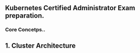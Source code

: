 ## Kubernetes Certified Administrator Exam preparation.

### Core Concetps..

## 1. Cluster Architecture
